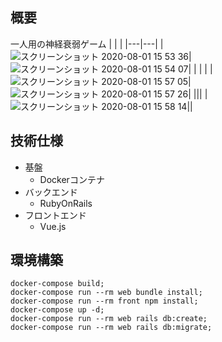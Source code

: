 ## 概要 
一人用の神経衰弱ゲーム
| | |
|---|---|
|![スクリーンショット 2020-08-01 15 53 36](https://user-images.githubusercontent.com/53789788/89096327-e123b380-d410-11ea-9131-0ac5461f12ef.png)|![スクリーンショット 2020-08-01 15 54 07](https://user-images.githubusercontent.com/53789788/89096373-34960180-d411-11ea-90fe-ec05a05f9404.png)|
| | |
|![スクリーンショット 2020-08-01 15 57 05](https://user-images.githubusercontent.com/53789788/89096784-24cbec80-d414-11ea-8cd8-d6ef77e298ef.png)|![スクリーンショット 2020-08-01 15 57 26](https://user-images.githubusercontent.com/53789788/89096871-dcf99500-d414-11ea-9aab-fb9216268282.png)|
|||
|![スクリーンショット 2020-08-01 15 58 14](https://user-images.githubusercontent.com/53789788/89096898-1df1a980-d415-11ea-96b3-425b30bd6a05.png)||
## 技術仕様
- 基盤
  - Dockerコンテナ
- バックエンド
  - RubyOnRails
- フロントエンド
  - Vue.js

## 環境構築
```
docker-compose build;
docker-compose run --rm web bundle install;
docker-compose run --rm front npm install;
docker-compose up -d;
docker-compose run --rm web rails db:create;
docker-compose run --rm web rails db:migrate;
```
